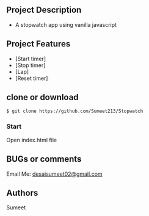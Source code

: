 ## Project Description

-  A stopwatch app using vanilla javascript

## Project Features
- [Start timer]
- [Stop timer]
- [Lap]
- [Reset timer]

## clone or download
```terminal
$ git clone https://github.com/Sumeet213/Stopwatch
```

### Start
Open index.html file

## BUGs or comments

Email Me: desaisumeet02@gmail.com

## Authors
Sumeet
